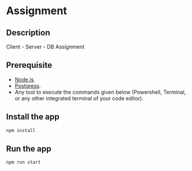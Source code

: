 # Assignment

## Description
Client - Server - DB Assignment

## Prerequisite
- [Node.js](https://nodejs.org/en/download/).
- [Postgress](https://www.postgresql.org/download/).
- Any tool to execute the commands given below (Powershell, Terminal, or any other integrated terminal of your code editor).

## Install the app
```cmd
npm install
```

## Run the app
```cmd
npm run start
```
